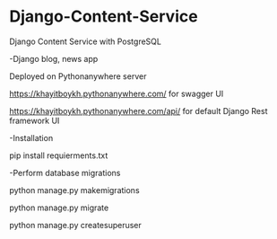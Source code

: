 # Django-Content-Service
Django Content Service with PostgreSQL

-Django blog, news app

Deployed on Pythonanywhere server

https://khayitboykh.pythonanywhere.com/ for swagger UI

https://khayitboykh.pythonanywhere.com/api/
for default Django Rest framework UI


-Installation 

pip install requierments.txt

-Perform database migrations

python manage.py makemigrations


python manage.py migrate


python manage.py createsuperuser





